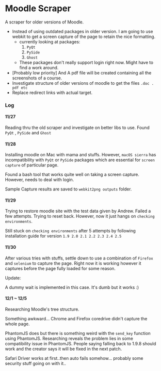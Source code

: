 # Moodle Scraper
A scraper for older versions of Moodle.

- Instead of using outdated packages in older version. I am going to use webkit to get a screen capture of the page to retain the nice formatting.
  - currently looking at packages:
    1. `PyQt`
    2. `PySide`
    3. `Ghost`
  - These packages don't really support login right now. Might have to find a work around.
- [Probably low priority] And A pdf file will be created containing all the screenshots of a course.
- Investigate structure of older versions of moodle to get the files `.doc . pdf etc`
- Replace redirect links with actual target.


### Log

#### 11/27

Reading thru the old scraper and investigate on better libs to use. Found `PyQt` , `PySide` and `Ghost`

#### 11/28

Installing moodle on Mac with mama and stuffs. However, `macOS sierra` has incompatibility with `PyQt` or `PySide` packages which are essential for `screen capture` of particular page.

Found a bash tool that works quite well on taking a screen capture. However, needs to deal with login.

Sample Capture results are saved to `webkit2png outputs` folder.

#### 11/29

Trying to restore moodle site with the test data given by Andrew. Failed a few attempts. Trying to reset back. However, now it just hangs on `checking environments`.

Still stuck on  `checking environments` after 5 attempts by following installation guide for version `1.9 2.0 2.1 2.2 2.3 2.4 2.5`

#### 11/30

After various tries with stuffs, settle down to use a combination of `Firefox` and `selenium` to capture the page. Right now it is working however it captures before the page fully loaded for some reason.

Update:

A dummy wait is implemented in this case. It's dumb but it works :)

#### 12/1 ~ 12/5

Researching Moodle's tree structure. 

Something awkward… Chrome and Firefox coredrive didn't capture the whole page.

PhantomJS does but there is something weird with the `send_key` function using PhantomJS. Researching reveals the problem lies in some compatibility issue in PhantomJS. People saying falling back to 1.9.8 should work and the creator says it will be fixed in the next patch.

Safari Driver works at first..then auto fails somehow… probably some security stuff going on with it..
